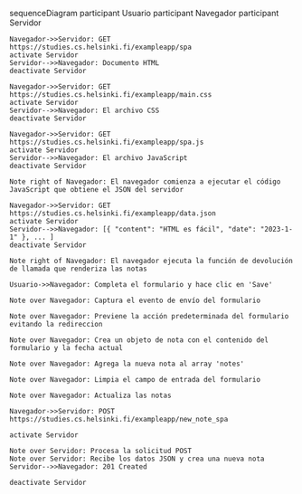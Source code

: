 sequenceDiagram
    participant Usuario
    participant Navegador
    participant Servidor

    Navegador->>Servidor: GET https://studies.cs.helsinki.fi/exampleapp/spa
    activate Servidor
    Servidor-->>Navegador: Documento HTML
    deactivate Servidor

    Navegador->>Servidor: GET https://studies.cs.helsinki.fi/exampleapp/main.css
    activate Servidor
    Servidor-->>Navegador: El archivo CSS
    deactivate Servidor

    Navegador->>Servidor: GET https://studies.cs.helsinki.fi/exampleapp/spa.js
    activate Servidor
    Servidor-->>Navegador: El archivo JavaScript
    deactivate Servidor

    Note right of Navegador: El navegador comienza a ejecutar el código JavaScript que obtiene el JSON del servidor

    Navegador->>Servidor: GET https://studies.cs.helsinki.fi/exampleapp/data.json
    activate Servidor
    Servidor-->>Navegador: [{ "content": "HTML es fácil", "date": "2023-1-1" }, ... ]
    deactivate Servidor

    Note right of Navegador: El navegador ejecuta la función de devolución de llamada que renderiza las notas

    Usuario->>Navegador: Completa el formulario y hace clic en 'Save'

    Note over Navegador: Captura el evento de envío del formulario

    Note over Navegador: Previene la acción predeterminada del formulario evitando la redireccion

    Note over Navegador: Crea un objeto de nota con el contenido del formulario y la fecha actual

    Note over Navegador: Agrega la nueva nota al array 'notes'

    Note over Navegador: Limpia el campo de entrada del formulario

    Note over Navegador: Actualiza las notas

    Navegador->>Servidor: POST https://studies.cs.helsinki.fi/exampleapp/new_note_spa

    activate Servidor

    Note over Servidor: Procesa la solicitud POST
    Note over Servidor: Recibe los datos JSON y crea una nueva nota
    Servidor-->>Navegador: 201 Created

    deactivate Servidor